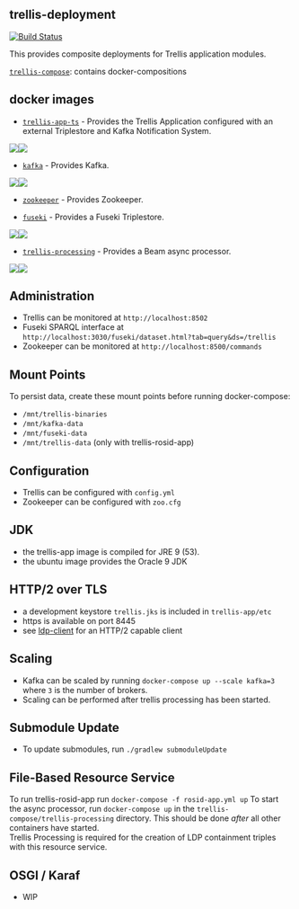 ## trellis-deployment

[![Build Status](https://travis-ci.org/trellis-ldp/trellis-deployment.png?branch=master)](https://travis-ci.org/trellis-ldp/trellis-deployment)

This provides composite deployments for Trellis application modules.  

[`trellis-compose`](trellis-compose): contains docker-compositions

## docker images

* [`trellis-app-ts`](https://github.com/trellis-ldp/trellis/tree/master/trellis-app)  - Provides the Trellis Application configured with an external Triplestore and Kafka Notification System.

[![](https://images.microbadger.com/badges/image/trellisldp/trellis-app-ts:0.6.0.svg)](https://microbadger.com/images/trellisldp/trellis-app-ts "trellisldp/trellis-app-ts")[![](https://images.microbadger.com/badges/version/trellisldp/trellis-app-ts.svg)](https://microbadger.com/images/trellisldp/trellis-app-ts "trellisldp/trellis-app-ts")

* [`kafka`](https://github.com/wurstmeister/kafka-docker)  - Provides Kafka.

[![](https://images.microbadger.com/badges/image/trellisldp/kafka.svg)](https://microbadger.com/images/trellisldp/kafka "trellisldp/kafka")[![](https://images.microbadger.com/badges/version/trellisldp/kafka.svg)](https://microbadger.com/images/trellisldp/kafka "trellisldp/kafka")

* [`zookeeper`](https://github.com/31z4/zookeeper-docker/blob/master/3.5.3-beta/Dockerfile)  - Provides Zookeeper.

* [`fuseki`](https://github.com/apache/jena/tree/master/jena-fuseki2/apache-jena-fuseki)  - Provides a Fuseki Triplestore.

[![](https://images.microbadger.com/badges/image/trellisldp/fuseki.svg)](https://microbadger.com/images/trellisldp/fuseki "trellisldp/fuseki")[![](https://images.microbadger.com/badges/version/trellisldp/fuseki.svg)](https://microbadger.com/images/trellisldp/fuseki "trellisldp/fuseki")

* [`trellis-processing`](https://github.com/trellis-ldp/trellis-rosid/tree/master/trellis-rosid-file-streaming)  - Provides a Beam async processor.

[![](https://images.microbadger.com/badges/image/trellisldp/trellis-processing.svg)](https://microbadger.com/images/trellisldp/trellis-processing "trellisldp/trellis-processing")[![](https://images.microbadger.com/badges/version/trellisldp/trellis-processing.svg)](https://microbadger.com/images/trellisldp/trellis-processing "trellisldp/trellis-processing")

## Administration

* Trellis can be monitored at `http://localhost:8502`
* Fuseki SPARQL interface at `http://localhost:3030/fuseki/dataset.html?tab=query&ds=/trellis`
* Zookeeper can be monitored at `http://localhost:8500/commands`

## Mount Points

To persist data, create these mount points before running docker-compose:
* `/mnt/trellis-binaries`
* `/mnt/kafka-data`
* `/mnt/fuseki-data`
* `/mnt/trellis-data` (only with trellis-rosid-app)

## Configuration
* Trellis can be configured with `config.yml`
* Zookeeper can be configured with `zoo.cfg`

## JDK
* the trellis-app image is compiled for JRE 9 (53).  
* the ubuntu image provides the Oracle 9 JDK

## HTTP/2 over TLS
* a development keystore `trellis.jks` is included in `trellis-app/etc`
* https is available on port 8445
* see [ldp-client](https://github.com/pan-dora/ldp-client) for an HTTP/2 capable client

## Scaling
* Kafka can be scaled by running `docker-compose up --scale kafka=3` where `3` is the number of brokers.
* Scaling can be performed after trellis processing has been started.

## Submodule Update
* To update submodules, run `./gradlew submoduleUpdate`

## File-Based Resource Service 
To run trellis-rosid-app run `docker-compose -f rosid-app.yml up`
To start the async processor, run `docker-compose up` in the `trellis-compose/trellis-processing` directory.
This should be done _after_ all other containers have started.  
Trellis Processing is required for the creation of LDP containment triples with this resource service.

## OSGI / Karaf
* WIP